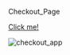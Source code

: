 Checkout_Page

[Click me!](https://kaplanh.github.io/Checkout_Page/)

![checkout_app](https://user-images.githubusercontent.com/101884444/174451265-2e6a546f-cf2c-4fed-957a-e87606dd88a8.gif)
